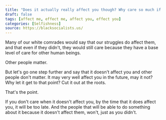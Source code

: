 ```yaml
---
title: "Does it actually really affect you though? Why care so much if it doesn't affect you?"
draft: false
tags: [affect me, effect me, affect you, effect you]
categories: [Selfishness]
source: https://blacksocialists.us/
---
```


Many of our white comrades would say that our struggles do affect them, and that even if they didn't, they would still care because they have a base level of care for other human beings.  
  
Other people matter.  
  
But let's go one step further and say that it doesn't affect you and other people don't matter. It may very well affect you in the future, may it not? Why let it get to that point? Cut it out at the roots.  
  
That's the point.  
  
If you don't care when it doesn't affect you, by the time that it does affect you, it will be too late. And the people that will be able to do something about it because it doesn't affect them, won't, just as you didn't.

